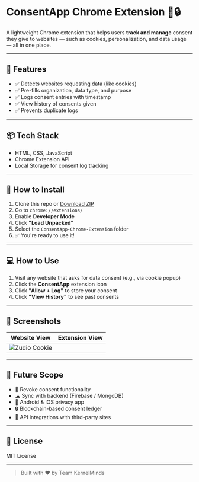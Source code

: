 # ConsentApp Chrome Extension 🧠🔒

A lightweight Chrome extension that helps users **track and manage** consent they give to websites — such as cookies, personalization, and data usage — all in one place.

---

## 🔧 Features

- ✅ Detects websites requesting data (like cookies)
- ✅ Pre-fills organization, data type, and purpose
- ✅ Logs consent entries with timestamp
- ✅ View history of consents given
- ✅ Prevents duplicate logs

---

## 📦 Tech Stack

- HTML, CSS, JavaScript
- Chrome Extension API
- Local Storage for consent log tracking

---

## 🧪 How to Install

1. Clone this repo or [Download ZIP](https://github.com/YOUR_USERNAME/ConsentApp-Chrome-Extension/archive/refs/heads/main.zip)
2. Go to `chrome://extensions/`
3. Enable **Developer Mode**
4. Click **"Load Unpacked"**
5. Select the `ConsentApp-Chrome-Extension` folder
6. ✅ You're ready to use it!

---

## 💻 How to Use

1. Visit any website that asks for data consent (e.g., via cookie popup)
2. Click the **ConsentApp** extension icon
3. Click **"Allow + Log"** to store your consent
4. Click **"View History"** to see past consents

---

## 📸 Screenshots

| Website View | Extension View |
|--------------|----------------|
| ![Zudio Cookie](screenshots/demo1.png) | 

---

## 🚀 Future Scope

- 🔁 Revoke consent functionality
- ☁ Sync with backend (Firebase / MongoDB)
- 📱 Android & iOS privacy app
- 🔒 Blockchain-based consent ledger
- 🔌 API integrations with third-party sites

---

## 📄 License

MIT License

---

> Built with ❤️ by Team KernelMinds

